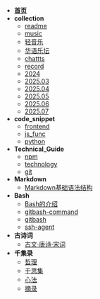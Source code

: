 * [**首页**](README)
* **collection**
    * [readme](collection/readme)
    * [music](collection/music)
    * [轻音乐](collection/轻音乐)
    * [华语乐坛](collection/华语乐坛)
    * [chattts](collection/chattts)
    * [record](collection/record)
    * [2024](collection/2024)
    * [2025.03](collection/2025_03)
    * [2025.04](collection/2025_04)
    * [2025.05](collection/2025_05)
    * [2025.06](collection/2025_06)
    * [2025.07](collection/2025_07)
* **code_snippet**
    * [frontend](code_snippet/frontend)
    * [js_func](code_snippet/js_func)
    * [python](code_snippet/python)
* **Technical_Guide**
    * [npm](Technical_Guide/npm)
    * [technology](Technical_Guide/Technology)
    * [git](Technical_Guide/git)
* **Markdown**
    * [Markdown基础语法结构](markdown/01.Markdown的11种基本语法)
* **Bash**
    * [Bash的介绍](bash/001.bash的介绍)
    * [gitbash-command](bash/002.gitbash-command)
    * [gitbash](bash/003.gitbash)
    * [ssh-agent](bash/004.ssh-agent)
* **古诗词**
    * [古文·唐诗·宋词](古诗词/001.古文)
* **千集录**
    * [哲理](千集录/001.哲理)
    * [千思集](千集录/002.千思集)
    * [心法](千集录/003.心法)
    * [摘录](千集录/004.摘录)